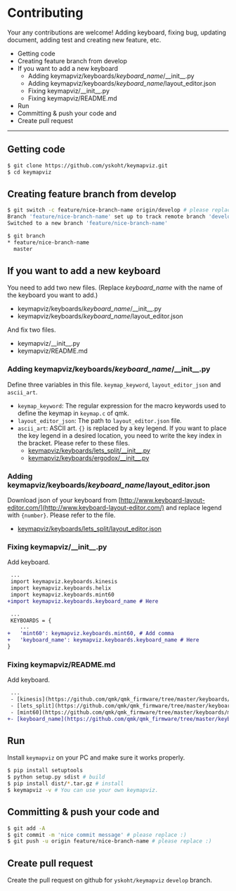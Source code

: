 
# Contributing

Your any contributions are welcome! Adding keyboard, fixing bug, updating document, adding test and creating new feature, etc.

- Getting code
- Creating feature branch from develop
- If you want to add a new keyboard
    - Adding keymapviz/keyboards/*keyboard_name*/\_\_init__.py
    - Adding keymapviz/keyboards/*keyboard_name*/layout_editor.json
    - Fixing keymapviz/\_\_init__.py
    - Fixing keymapviz/README.md
- Run
- Committing & push your code and
- Create pull request

---

## Getting code

```sh
$ git clone https://github.com/yskoht/keymapviz.git
$ cd keymapviz
```

## Creating feature branch from develop

```sh
$ git switch -c feature/nice-branch-name origin/develop # please replace :)
Branch 'feature/nice-branch-name' set up to track remote branch 'develop' from 'origin'.
Switched to a new branch 'feature/nice-branch-name'

$ git branch
* feature/nice-branch-name
  master
```

## If you want to add a new keyboard

You need to add two new files. (Replace *keyboard_name* with the name of the keyboard you want to add.)

- keymapviz/keyboards/*keyboard_name*/\_\_init__.py
- keymapviz/keyboards/*keyboard_name*/layout_editor.json

And fix two files.

- keymapviz/\_\_init__.py
- keymapviz/README.md

### Adding keymapviz/keyboards/*keyboard_name*/\_\_init__.py

Define three variables in this file. `keymap_keyword`, `layout_editor_json` and `ascii_art`.

- `keymap_keyword`: The regular expression for the macro keywords used to define the keymap in `keymap.c` of qmk.
- `layout_editor_json`: The path to `layout_editor.json` file.
- `ascii_art`: ASCII art. `{}` is replaced by a key legend. If you want to place the key legend in a desired location, you need to write the key index in the bracket. Please refer to these files.
    - [keymapviz/keyboards/lets_split/\_\_init__.py](#keymapviz/keyboards/lets_split/__init__.py)
    - [keymapviz/keyboards/ergodox/\_\_init__.py](#keymapviz/keyboards/ergodox/__init__.py)

### Adding keymapviz/keyboards/*keyboard_name*/layout_editor.json

Download json of your keyboard from [http://www.keyboard-layout-editor.com/](http://www.keyboard-layout-editor.com/) and replace legend with `{number}`. Please refer to the file.

- [keymapviz/keyboards/lets_split/layout_editor.json](#keymapviz/keyboards/lets_split/layout_editor.json)

### Fixing keymapviz/\_\_init__.py

Add keyboard.

```diff
 ...
 import keymapviz.keyboards.kinesis
 import keymapviz.keyboards.helix
 import keymapviz.keyboards.mint60
+import keymapviz.keyboards.keyboard_name # Here

 ...
 KEYBOARDS = {
    ...
+   'mint60': keymapviz.keyboards.mint60, # Add comma
+   'keyboard_name': keymapviz.keyboards.keyboard_name # Here
}
```

### Fixing keymapviz/README.md

Add keyboard.

```diff
 ...
 - [kinesis](https://github.com/qmk/qmk_firmware/tree/master/keyboards/kinesis)
 - [lets_split](https://github.com/qmk/qmk_firmware/tree/master/keyboards/lets_split)
 - [mint60](https://github.com/qmk/qmk_firmware/tree/master/keyboards/mint60)
+- [keyboard_name](https://github.com/qmk/qmk_firmware/tree/master/keyboards/keyboard_name) # Here
```

## Run

Install `keymapviz` on your PC and make sure it works properly.

```sh
$ pip install setuptools
$ python setup.py sdist # build
$ pip install dist/*.tar.gz # install
$ keymapviz -v # You can use your own keymapviz.
```

## Committing & push your code and

```sh
$ git add -A
$ git commit -m 'nice commit message' # please replace :)
$ git push -u origin feature/nice-branch-name # please replace :)
```

## Create pull request

Create the pull request on github for `yskoht/keymapviz` `develop` branch.
